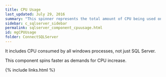 ```yaml
---
title: CPU Usage
last_updated: July 29, 2016
summary: "This spinner represents the total amount of CPU being used on the machine being diagnosed."
sidebar: c_sqlserver_sidebar
permalink: sqlserver_component_cpuusage.html
id: mgCPUUsage
folder: ConnectSQLServer
---
```



It includes CPU consumed by all windows processes, not just SQL Server.

This component spins faster as demands for CPU increase.

{% include links.html %}
